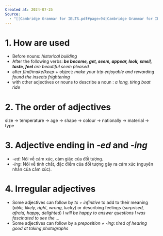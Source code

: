 ```yaml
---
Created at: 2024-07-25
Source:
  - "[[Cambridge Grammar for IELTS.pdf#page=94|Cambridge Grammar for IELTS, p.94]]"
---
```


# 1. How are used
- Before nouns:
	*historical building*
- After the following verbs: ***be become, get, seem, appear, look, smell, taste, feel***
	*are beautiful*
	*seem pleased*
- after *find/make/keep* + object:
	*make your trip enjoyable and rewarding*
	*found the insects frightening*
 - with other adjectives or nouns to describe a noun :
	 *a long, tiring boat ride*
# 2. The order of adjectives
size -> temperature -> age -> shape -> colour -> nationally -> material -> type
# 3. Adjective ending in *-ed* and *-ing*
- *-ed*: Nói về cảm xúc, cảm giác của đối tượng.
- *-ing*: Nói về tính chất, đặc điểm của đối tượng gây ra cảm xúc (nguyên nhân của cảm xúc).
# 4. Irregular adjectives
- Some adjectives can follow by *to + infinitive* to add to their meaning (*able, likely, right, wrong, lucky*) or describing feelings (*surprised, afraid, happy, delighted*)
	*I will be happy to answer questions*
	*I was fascinated to see the ...*
- Some adjectives can follow by a *preposition + -ing*:
	*tired of hearing*
	*good at taking photographs*

 	